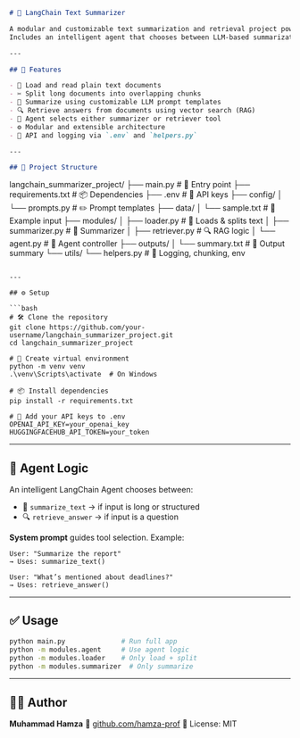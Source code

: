 ```markdown
# 🧠 LangChain Text Summarizer

A modular and customizable text summarization and retrieval project powered by LangChain.  
Includes an intelligent agent that chooses between LLM-based summarization or RAG (Retrieval-Augmented Generation) depending on user input.

---

## 📌 Features

- 📄 Load and read plain text documents
- ✂️ Split long documents into overlapping chunks
- 🧠 Summarize using customizable LLM prompt templates
- 🔍 Retrieve answers from documents using vector search (RAG)
- 🤖 Agent selects either summarizer or retriever tool
- ⚙️ Modular and extensible architecture
- 🔐 API and logging via `.env` and `helpers.py`

---

## 📁 Project Structure

```

langchain\_summarizer\_project/
├── main.py                  # 🚀 Entry point
├── requirements.txt         # 📦 Dependencies
├── .env                     # 🔐 API keys
├── config/
│   └── prompts.py           # ✏️ Prompt templates
├── data/
│   └── sample.txt           # 📄 Example input
├── modules/
│   ├── loader.py            # 📂 Loads & splits text
│   ├── summarizer.py        # 🧠 Summarizer
│   ├── retriever.py         # 🔍 RAG logic
│   └── agent.py             # 🤖 Agent controller
├── outputs/
│   └── summary.txt          # 📝 Output summary
└── utils/
└── helpers.py           # 🔧 Logging, chunking, env

````

---

## ⚙️ Setup

```bash
# 🛠️ Clone the repository
git clone https://github.com/your-username/langchain_summarizer_project.git
cd langchain_summarizer_project

# 🧪 Create virtual environment
python -m venv venv
.\venv\Scripts\activate  # On Windows

# 📦 Install dependencies
pip install -r requirements.txt

# 🔐 Add your API keys to .env
OPENAI_API_KEY=your_openai_key
HUGGINGFACEHUB_API_TOKEN=your_token
````

---

## 🧠 Agent Logic

An intelligent LangChain Agent chooses between:

* 🧠 `summarize_text` → if input is long or structured
* 🔍 `retrieve_answer` → if input is a question

**System prompt** guides tool selection. Example:

```text
User: "Summarize the report"
→ Uses: summarize_text()

User: "What’s mentioned about deadlines?"
→ Uses: retrieve_answer()
```

---

## ✅ Usage

```bash
python main.py              # Run full app
python -m modules.agent     # Use agent logic
python -m modules.loader    # Only load + split
python -m modules.summarizer  # Only summarize
```

---

## 👨‍💻 Author

**Muhammad Hamza**
🔗 [github.com/hamza-prof](https://github.com/hamza-prof)
📜 License: MIT

```

